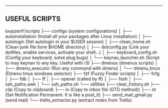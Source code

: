 ----------------------------------
USEFUL SCRIPTS
----------------------------------

loopzenY/scripts
├── configs (system configurations)
│   ├── autoinstallation (Install all your packages after Linux installation)
│   ├── autologin (Set autologin in your $USER session)
│   ├── clean_home.sh (Clean junk file form $HOME directory)
│   ├── dotconfig.py (Link your dotfiles, enable services, activate your shell...)
│   ├── keyboard_config.sh (Config your keyboard, solve plug bugs)
│   └── keynav_launcher.sh (Script to may keynav to any key. Useful with i3)
├── dmenus (dmenus scripts)
│   ├── dmenu_executor (Run any command with dmenu)
│   └── dmenu_tmux (Dmenu tmus windows selector)
├── fzf (Fuzzy Finder scripts)
│   ├── fcfg
│   ├── fdb
│   ├── ff
│   ├── opener (called by ff)
│   ├── fssh
│   ├── ssh_paths.awk
│   └── ssh_paths.sh
└── utilities
    ├── clear_history.sh
    ├── clip (Copy to clipboard)
    ├── in (Copy to inbox file (GTD method))
    ├── nt (Set Notification Permanent. It is like a post_it)
    ├── send_mail_gmail.py (send mail)
    └── trello_extractor.py (extract notes from  Trello)
